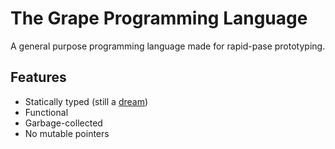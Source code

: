 The Grape Programming Language
==============================

A general purpose programming language made for rapid-pase prototyping.

Features
--------

- Statically typed (still a [dream](docs/dream.md))
- Functional
- Garbage-collected
- No mutable pointers
